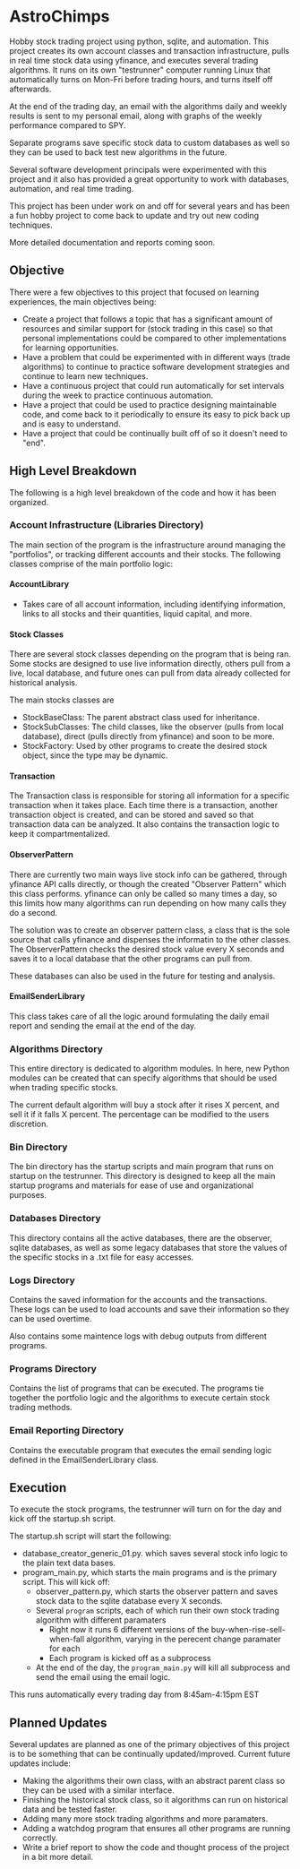 # AstroChimps
Hobby stock trading project using python, sqlite, and automation. This project creates its own account classes and transaction infrastructure, pulls in real time stock data using yfinance, and executes several trading algorithms. It runs on its own "testrunner" computer running Linux that automatically turns on Mon-Fri before trading hours, and turns itself off afterwards.

At the end of the trading day, an email with the algorithms daily and weekly results is sent to my personal email, along with graphs of the weekly performance compared to SPY.

Separate programs save specific stock data to custom databases as well so they can be used to back test new algorithms in the future.

Several software development principals were experimented with this project and it also has provided a great opportunity to work with databases, automation, and real time trading.

This project has been under work on and off for several years and has been a fun hobby project to come back to update and try out new coding techniques.

More detailed documentation and reports coming soon.

## Objective
There were a few objectives to this project that focused on learning experiences, the main objectives being:
- Create a project that follows a topic that has a significant amount of resources and similar support for (stock trading in this case) so that personal implementations could be compared to other implementations for learning opportunities.
- Have a problem that could be experimented with in different ways (trade algorithms) to continue to practice software development strategies and continue to learn new techniques. 
- Have a continuous project that could run automatically for set intervals during the week to practice continuous automation.
- Have a project that could be used to practice designing maintainable code, and come back to it periodically to ensure its easy to pick back up and is easy to understand.
- Have a project that could be continually built off of so it doesn't need to "end".


## High Level Breakdown
The following is a high level breakdown of the code and how it has been organized.

### Account Infrastructure (Libraries Directory)
The main section of the program is the infrastructure around managing the "portfolios", or tracking different accounts and their stocks. The following classes comprise of the main portfolio logic:

#### AccountLibrary
- Takes care of all account information, including identifying information, links to all stocks and their quantities, liquid capital, and more.

#### Stock Classes
There are several stock classes depending on the program that is being ran. Some stocks are designed to use live information directly, others pull from a live, local database, and future ones can pull from data already collected for historical analysis.

The main stocks classes are
- StockBaseClass: The parent abstract class used for inheritance.
- StockSubClasses: The child classes, like the observer (pulls from local database), direct (pulls directly from yfinance) and soon to be more.
- StockFactory: Used by other programs to create the desired stock object, since the type may be dynamic.

#### Transaction
The Transaction class is responsible for storing all information for a specific transaction when it takes place. Each time there is a transaction, another transaction object is created, and can be stored and saved so that transaction data can be analyzed. It also contains the transaction logic to keep it compartmentalized.

#### ObserverPattern
There are currently two main ways live stock info can be gathered, through yfinance API calls directly, or though the created "Observer Pattern" which this class performs. yfinance can only be called so many times a day, so this limits how many algorithms can run depending on how many calls they do a second.

The solution was to create an observer pattern class, a class that is the sole source that calls yfinance and dispenses the informatin to the other classes. The ObserverPattern checks the desired stock value every X seconds and saves it to a local database that the other programs can pull from.

These databases can also be used in the future for testing and analysis.

#### EmailSenderLibrary
This class takes care of all the logic around formulating the daily email report and sending the email at the end of the day.

### Algorithms Directory
This entire directory is dedicated to algorithm modules. In here, new Python modules can be created that can specify algorithms that should be used when trading specific stocks. 

The current default algorithm will buy a stock after it rises X percent, and sell it if it falls X percent. The percentage can be modified to the users discretion.

### Bin Directory
The bin directory has the startup scripts and main program that runs on startup on the testrunner. This directory is designed to keep all the main startup programs and materials for ease of use and organizational purposes.  

### Databases Directory
This directory contains all the active databases, there are the observer, sqlite databases, as well as some legacy databases that store the values of the specific stocks in a .txt file for easy accesses.

### Logs Directory
Contains the saved information for the accounts and the transactions. These logs can be used to load accounts and save their information so they can be used overtime.

Also contains some maintence logs with debug outputs from different programs.

### Programs Directory
Contains the list of programs that can be executed. The programs tie together the portfolio logic and the algorithms to execute certain stock trading methods.

### Email Reporting Directory
Contains the executable program that executes the email sending logic defined in the EmailSenderLibrary class.

## Execution
To execute the stock programs, the testrunner will turn on for the day and kick off the startup.sh script.

The startup.sh script will start the following:
- database_creator_generic_01.py. which saves several stock info logic to the plain text data bases.
- program_main.py, which starts the main programs and is the primary script. This will kick off:
     - observer_pattern.py, which starts the observer pattern and saves stock data to the sqlite database every X seconds.
     - Several `program` scripts, each of which run their own stock trading algorithm with different paramaters
       - Right now it runs 6 different versions of the buy-when-rise-sell-when-fall algorithm, varying in the perecent change paramater for each
       - Each program is kicked off as a subprocess
     -  At the end of the day, the `program_main.py` will kill all subprocess and send the email using the email logic.

This runs automatically every trading day from 8:45am-4:15pm EST

## Planned Updates
Several updates are planned as one of the primary objectives of this project is to be something that can be continually updated/improved. Current future updates include:
- Making the algorithms their own class, with an abstract parent class so they can be used with a similar interface.
- Finishing the historical stock class, so it algorithms can run on historical data and be tested faster.
- Adding many more stock trading algorithms and more paramaters.
- Adding a watchdog program that ensures all other programs are running correctly.
- Write a brief report to show the code and thought process of the project in a bit more detail.

